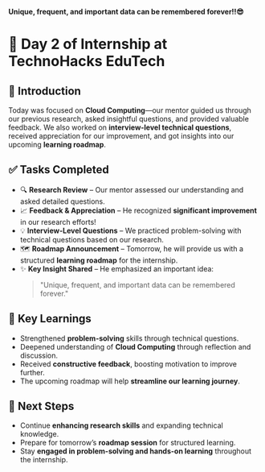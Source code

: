 **Unique, frequent, and important data can be remembered forever!!😎**
# 🌟 Day 2 of Internship at TechnoHacks EduTech

## 📌 Introduction  
Today was focused on **Cloud Computing**—our mentor guided us through our previous research, asked insightful questions, and provided valuable feedback. We also worked on **interview-level technical questions**, received appreciation for our improvement, and got insights into our upcoming **learning roadmap**.

## ✅ Tasks Completed  
- 🔍 **Research Review** – Our mentor assessed our understanding and asked detailed questions.  
- 📈 **Feedback & Appreciation** – He recognized **significant improvement** in our research efforts!  
- 💡 **Interview-Level Questions** – We practiced problem-solving with technical questions based on our research.  
- 🗺️ **Roadmap Announcement** – Tomorrow, he will provide us with a structured **learning roadmap** for the internship.  
- ✨ **Key Insight Shared** – He emphasized an important idea:  
  > "Unique, frequent, and important data can be remembered forever."

## 🔎 Key Learnings  
- Strengthened **problem-solving** skills through technical questions.  
- Deepened understanding of **Cloud Computing** through reflection and discussion.  
- Received **constructive feedback**, boosting motivation to improve further.  
- The upcoming roadmap will help **streamline our learning journey**.  

## 🚀 Next Steps  
- Continue **enhancing research skills** and expanding technical knowledge.  
- Prepare for tomorrow’s **roadmap session** for structured learning.  
- Stay **engaged in problem-solving and hands-on learning** throughout the internship.  
